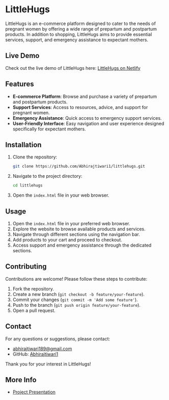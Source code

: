 # LittleHugs

LittleHugs is an e-commerce platform designed to cater to the needs of pregnant women by offering a wide range of prepartum and postpartum products. In addition to shopping, LittleHugs aims to provide essential services, support, and emergency assistance to expectant mothers. 
## Live Demo

Check out the live demo of LittleHugs here: [LittleHugs on Netlify](https://littlehugs.netlify.app/)

## Features

- **E-commerce Platform**: Browse and purchase a variety of prepartum and postpartum products.
- **Support Services**: Access to resources, advice, and support for pregnant women.
- **Emergency Assistance**: Quick access to emergency support services.
- **User-Friendly Interface**: Easy navigation and user experience designed specifically for expectant mothers.

## Installation

1. Clone the repository:
    ```sh
    git clone https://github.com/Abhirajtiwari1/littlehugs.git
    ```

2. Navigate to the project directory:
    ```sh
    cd littlehugs
    ```

3. Open the `index.html` file in your web browser.

## Usage

1. Open the `index.html` file in your preferred web browser.
2. Explore the website to browse available products and services.
3. Navigate through different sections using the navigation bar.
4. Add products to your cart and proceed to checkout.
5. Access support and emergency assistance through the dedicated sections.

## Contributing

Contributions are welcome! Please follow these steps to contribute:

1. Fork the repository.
2. Create a new branch (`git checkout -b feature/your-feature`).
3. Commit your changes (`git commit -m 'Add some feature'`).
4. Push to the branch (`git push origin feature/your-feature`).
5. Open a pull request.


## Contact

For any questions or suggestions, please contact:

- abhirajtiwari189@gmail.com
- GitHub: [Abhirajtiwari1](https://github.com/Abhirajtiwari1)

Thank you for your interest in LittleHugs! 

## More Info
- [Project Presentation](./SIH2.pdf)
